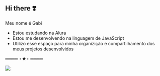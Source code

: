 ## Hi there ❣️

Meu nome é Gabi

- Estou estudando na Alura
- Estou me desenvolvendo na linguagem de JavaScript
- Utilizo esse espaço para minha organizição e compartilhamento dos meus projetos desenvolvidos

════ ⋆★⋆ ════

![](https://media1.tenor.com/m/0X0iKpCbtvsAAAAd/danielle-danielle-new-jeans.gif)
